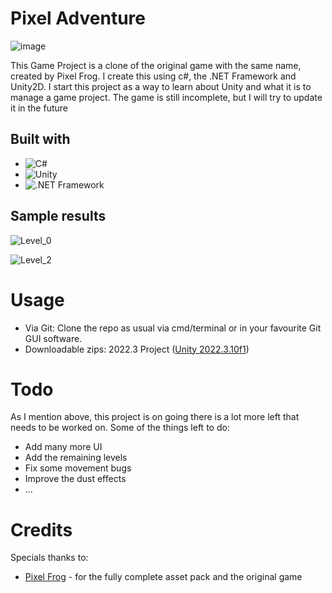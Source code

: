 # Pixel Adventure
![image](https://github.com/user-attachments/assets/1aa10905-602c-48b9-bd7f-f55dddb1817a)

This Game Project is a clone of the original game with the same name, created by Pixel Frog. I create this using c#, the .NET Framework and Unity2D.
I start this project as a way to learn about Unity and what it is to manage a game project.
The game is still incomplete, but I will try to update it in the future

## Built with

- ![C#](https://img.shields.io/badge/C%23-%23239120.svg?style=for-the-badge&logo=c-sharp&logoColor=white)
- ![Unity](https://img.shields.io/badge/Unity-%23000000.svg?style=for-the-badge&logo=unity&logoColor=white)
- ![.NET Framework](https://img.shields.io/badge/.NET_Framework-%235C2D91.svg?style=for-the-badge&logo=dotnet&logoColor=white)

## Sample results
![Level_0](https://github.com/user-attachments/assets/43f5c0d6-d23b-4c92-a583-cff508f40873)

![Level_2](https://github.com/user-attachments/assets/ce49bda3-d59e-4d90-9b13-3dee7cae6e9d)


# Usage
- Via Git: Clone the repo as usual via cmd/terminal or in your favourite Git GUI software.
- Downloadable zips: 2022.3 Project ([Unity 2022.3.10f1](https://drive.google.com/file/d/1m2ZUILGIoksgGUTJ1GpBx174nwdFLrpc/view?usp=sharing))

# Todo
As I mention above, this project is on going there is a lot more left that needs to be worked on.
Some of the things left to do:
- Add many more UI
- Add the remaining levels
- Fix some movement bugs
- Improve the dust effects
- ...

# Credits
Specials thanks to: 
- [Pixel Frog](https://pixelfrog-assets.itch.io/pixel-adventure-1) - for the fully complete asset pack and the original game 
